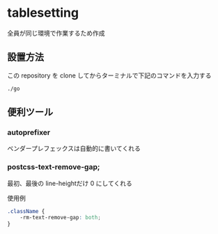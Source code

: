 # tablesetting

全員が同じ環境で作業するため作成

## 設置方法

この repository を clone してからターミナルで下記のコマンドを入力する

```bash
./go
```


## 便利ツール
### autoprefixer
ベンダープレフェックスは自動的に書いてくれる

### postcss-text-remove-gap;
最初、最後の line-heightだけ 0 にしてくれる

使用例
```scss
.className {
	-rm-text-remove-gap: both;
}
```